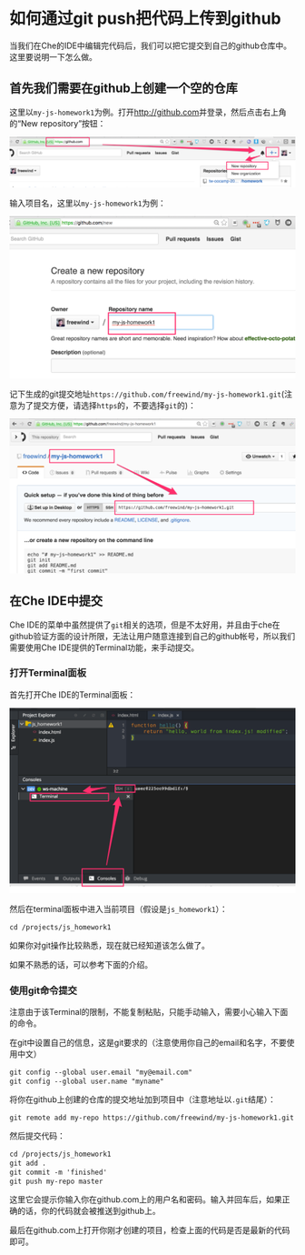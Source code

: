 如何通过git push把代码上传到github
===============================

当我们在Che的IDE中编辑完代码后，我们可以把它提交到自己的github仓库中。这里要说明一下怎么做。

首先我们需要在github上创建一个空的仓库
--------------------------------

这里以`my-js-homework1`为例。打开<http://github.com>并登录，然后点击右上角的“New repository”按钮：

![github-index.png](./images/github-index.png)

输入项目名，这里以`my-js-homework1`为例：

![github-create-repo.png](./images/github-create-repo.png)

记下生成的git提交地址`https://github.com/freewind/my-js-homework1.git`(注意为了提交方便，请选择`https`的，不要选择`git`的)：

![github-repo-created.png](./images/github-repo-created.png)

在Che IDE中提交
-------------

Che IDE的菜单中虽然提供了`git`相关的选项，但是不太好用，并且由于che在github验证方面的设计所限，无法让用户随意连接到自己的github帐号，所以我们需要使用Che IDE提供的Terminal功能，来手动提交。

### 打开Terminal面板

首先打开Che IDE的Terminal面板：

![che-terminal](./images/che-terminal.png)

然后在terminal面板中进入当前项目（假设是`js_homework1`）：

```
cd /projects/js_homework1
```

如果你对git操作比较熟悉，现在就已经知道该怎么做了。

如果不熟悉的话，可以参考下面的介绍。

### 使用git命令提交

注意由于该Terminal的限制，不能复制粘贴，只能手动输入，需要小心输入下面的命令。

在git中设置自己的信息，这是git要求的（注意使用你自己的email和名字，不要使用中文）

```
git config --global user.email "my@email.com"
git config --global user.name "myname"
```

将你在github上创建的仓库的提交地址加到项目中（注意地址以`.git`结尾）：

```
git remote add my-repo https://github.com/freewind/my-js-homework1.git
```

然后提交代码：

```
cd /projects/js_homework1
git add .
git commit -m 'finished'
git push my-repo master
```

这里它会提示你输入你在github.com上的用户名和密码。输入并回车后，如果正确的话，你的代码就会被推送到github上。

最后在github.com上打开你刚才创建的项目，检查上面的代码是否是最新的代码即可。




